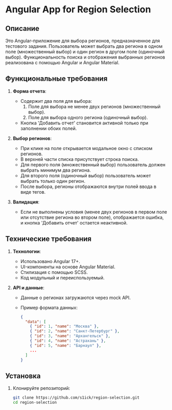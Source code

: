 # Angular App for Region Selection

## Описание

Это Angular-приложение для выбора регионов, предназначенное для тестового задания. Пользователь может выбрать два региона в одном поле (множественный выбор) и один регион в другом поле (одиночный выбор). Функциональность поиска и отображения выбранных регионов реализована с помощью Angular и Angular Material.

## Функциональные требования

1. **Форма отчета**:
   - Содержит два поля для выбора:
     1. Поле для выбора не менее двух регионов (множественный выбор).
     2. Поле для выбора одного региона (одиночный выбор).
   - Кнопка 'Добавить отчет' становится активной только при заполнении обоих полей.

2. **Выбор регионов**:
   - При клике на поле открывается модальное окно с списком регионов.
   - В верхней части списка присутствует строка поиска.
   - Для первого поля (множественный выбор) пользователь должен выбрать минимум два региона.
   - Для второго поля (одиночный выбор) пользователь может выбрать только один регион.
   - После выбора, регионы отображаются внутри полей ввода в виде тегов.

3. **Валидация**:
   - Если не выполнены условия (менее двух регионов в первом поле или отсутствие региона во втором поле), отображается ошибка, и кнопка 'Добавить отчет' остается неактивной.

## Технические требования

1. **Технологии**:
   - Использовано Angular 17+.
   - UI-компоненты на основе Angular Material.
   - Стилизация с помощью SCSS.
   - Код модульный и переиспользуемый.

2. **API и данные**:
   - Данные о регионах загружаются через mock API.
   - Пример формата данных:
   
     ```json
     {
       "data": [
         { "id": 1, "name": "Москва" },
         { "id": 2, "name": "Санкт-Петербург" },
         { "id": 3, "name": "Архангельск" },
         { "id": 4, "name": "Астрахань" },
         { "id": 5, "name": "Барнаул" },
         ...
       ]
     }
     ```

## Установка

1. Клонируйте репозиторий:

   ```bash
   git clone https://github.com/s1ick/region-selection.git
   cd region-selection
